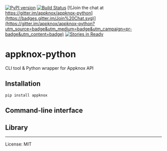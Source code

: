 [![PyPI version](https://badge.fury.io/py/appknox.svg)](https://badge.fury.io/py/appknox)
[![Build Status](https://travis-ci.org/appknox/appknox-python.svg)](https://travis-ci.org/appknox/appknox-python)
[![Join the chat at https://gitter.im/appknox/appknox-python](https://badges.gitter.im/Join%20Chat.svg)](https://gitter.im/appknox/appknox-python?utm_source=badge&utm_medium=badge&utm_campaign=pr-badge&utm_content=badge)
[![Stories in Ready](https://badge.waffle.io/appknox/appknox-python.png?label=ready&title=Ready)](https://waffle.io/appknox/appknox-python)

# appknox-python

CLI tool & Python wrapper for Appknox API

## Installation

    pip install appknox

## Command-line interface

## Library

---

License: MIT
